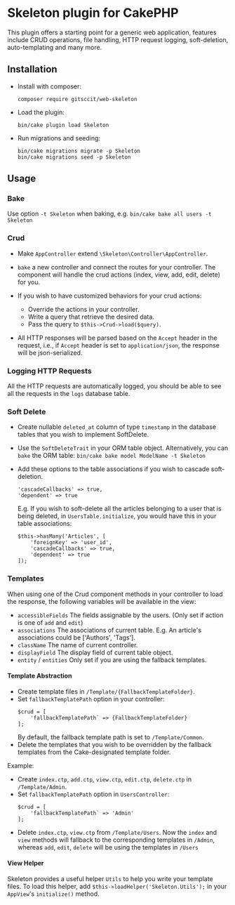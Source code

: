# Skeleton plugin for CakePHP

This plugin offers a starting point for a generic web application, features
include CRUD operations, file handling, HTTP request logging, soft-deletion, auto-templating and many more.

## Installation

* Install with composer:
  ```
  composer require gitsccit/web-skeleton
  ```

* Load the plugin:
  ```
  bin/cake plugin load Skeleton
  ```

* Run migrations and seeding: 

  ```
  bin/cake migrations migrate -p Skeleton
  bin/cake migrations seed -p Skeleton
  ```

## Usage

### Bake

Use option `-t Skeleton` when baking, e.g.
`bin/cake bake all users -t Skeleton`

### Crud
* Make `AppController` extend `\Skeleton\Controller\AppController`.

* `bake` a new controller and connect the routes for your controller. The component will handle the
  crud actions (index, view, add, edit, delete) for you.
* If you wish to have customized behaviors for your crud actions:
  * Override the actions in your controller.
  * Write a query that retrieve the desired data.
  * Pass the query to `$this->Crud->load($query)`.
* All HTTP responses will be parsed based on the `Accept` header in the request, i.e., if `Accept` header 
  is set to `application/json`, the response will be json-serialized.

### Logging HTTP Requests
All the HTTP requests are automatically logged, you should be able to see 
all the requests in the `logs` database table.

### Soft Delete

* Create nullable `deleted_at` column of type `timestamp` in the database tables that you wish to implement SoftDelete.
* Use the `SoftDeleteTrait` in your ORM table object. 
  Alternatively, you can `bake` the ORM table: ```bin/cake bake model ModelName -t Skeleton```
* Add these options to the table associations if you wish to cascade soft-deletion.
  ```
  'cascadeCallbacks' => true,
  'dependent' => true
  ```
  
  E.g. If you wish to soft-delete all the articles belonging to a user that is being deleted,
  in  `UsersTable.initialize`, you would have this in your table associations:
  ```
  $this->hasMany('Articles', [
      'foreignKey' => 'user_id',
      'cascadeCallbacks' => true,
      'dependent' => true
  ]);
  ```

### Templates
When using one of the Crud component methods in your controller to load the response,
the following variables will be available in the view:

* `accessibleFields` The fields assignable by the users. (Only set if action is one of `add` and `edit`) 
* `associations` The associations of current table. E.g. An article's associations could be \['Authors', 'Tags'].
* `className` The name of current controller.
* `displayField` The display field of current table object.
* `entity` / `entities` Only set if you are using the fallback templates.

#### Template Abstraction
* Create template files in `/Template/{FallbackTemplateFolder}`. 
* Set `fallbackTemplatePath` option in your controller:
    ```
    $crud = [
        'fallbackTemplatePath` => {FallbackTemplateFolder}
    ];
    ```
    By default, the fallback template path is set to `/Template/Common`.
* Delete the templates that you wish to be overridden by the fallback templates from
the Cake-designated template folder. 

Example:
* Create `index.ctp`, `add.ctp`, `view.ctp`, `edit.ctp`, `delete.ctp` in `/Template/Admin`.
* Set `fallbackTemplatePath` option in `UsersController`:
    ```
    $crud = [
        'fallbackTemplatePath` => 'Admin'
    ];
    ```
* Delete `index.ctp`, `view.ctp` from `/Template/Users`. 
Now the `index` and `view` methods will fallback to the corresponding templates in `/Admin`,
whereas `add`, `edit`, `delete` will be using the templates in `/Users`

#### View Helper
Skeleton provides a useful helper `Utils` to help you write your template files.
To load this helper, add `$this->loadHelper('Skeleton.Utils');` in your `AppView`'s `initialize()` method.

